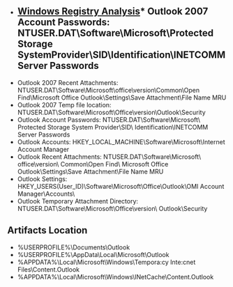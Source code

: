 * ## <a href="https://forensicswiki.xyz/wiki/index.php?title=Windows_Registry">Windows Registry Analysis</a>* Outlook 2007 Account Passwords: NTUSER.DAT\Software\Microsoft\Protected Storage SystemProvider\SID\Identification\INETCOMM Server Passwords
* Outlook 2007 Recent Attachments: NTUSER.DAT\Software\Microsoft\office\version\Common\Open Find\Microsoft Office Outlook\Settings\Save Attachment\File Name MRU
* Outlook 2007 Temp file location: NTUSER.DAT\Software\Microsoft\Office\version\Outlook\Security
* Outlook Account Passwords: NTUSER.DAT\Software\Microsoft\ Protected Storage System Provider\SID\ Identification\INETCOMM Server Passwords
* Outlook Accounts: HKEY_LOCAL_MACHINE\Software\Microsoft\Internet Account Manager
* Outlook Recent Attachments: NTUSER.DAT\Software\Microsoft\ office\version\ Common\Open Find\ Microsoft Office Outlook\Settings\Save Attachment\File Name MRU
* Outlook Settings: HKEY_USERS\(User_ID)\Software\Microsoft\Office\Outlook\OMI Account Manager\Accounts\
* Outlook Temporary Attachment Directory: NTUSER.DAT\Software\Microsoft\Office\version\ Outlook\Security   

## Artifacts Location
* %USERPROFILE%\Documents\Outlook
* %USERPROFILE%\AppData\Local\Microsoft\Outlook
* %APPDATA%\Local\Microsoft\Windows\Tempora:cy Inte:cnet Files\Content.Outlook
* %APPDATA%\Local\Microsoft\Windows\INetCache\Content.Outlook
